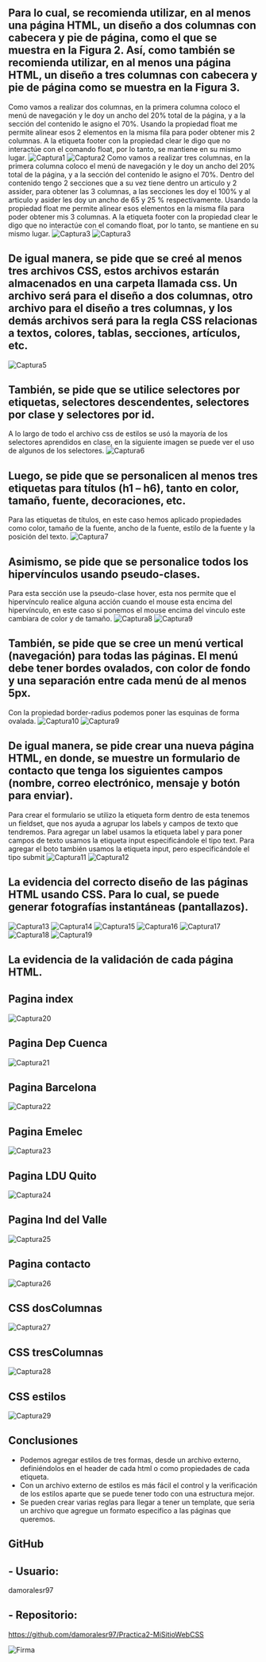 ## Para lo cual, se recomienda utilizar, en al menos una página HTML, un diseño a dos columnas con cabecera y pie de página, como el que se muestra en la Figura 2. Así, como también se recomienda utilizar, en al menos una página HTML, un diseño a tres columnas con cabecera y pie de página como se muestra en la Figura 3.
Como vamos a realizar dos columnas, en la primera columna coloco el menú de navegación y le doy un ancho del 20% total de la página, y a la sección del contenido le asigno el 70%.
Usando la propiedad float me permite alinear esos 2 elementos en la misma fila para poder obtener mis 2 columnas.
A la etiqueta footer con la propiedad clear le digo que no interactúe con el comando float, por lo tanto, se mantiene en su mismo lugar.
![Captura1](capturas/Captura1.JPG)
![Captura2](capturas/Captura2.JPG)
Como vamos a realizar tres columnas, en la primera columna coloco el menú de navegación y le doy un ancho del 20% total de la página, y a la sección del contenido le asigno el 70%.
Dentro del contenido tengo 2 secciones que a su vez tiene dentro un articulo y 2 assider, para obtener las 3 columnas, a las secciones les doy el 100% y al articulo y asider les doy un ancho de 65 y 25 % respectivamente.
Usando la propiedad float me permite alinear esos elementos en la misma fila para poder obtener mis 3 columnas.
A la etiqueta footer con la propiedad clear le digo que no interactúe con el comando float, por lo tanto, se mantiene en su mismo lugar.
![Captura3](capturas/Captura4.JPG)
![Captura3](capturas/Captura4.JPG)
## De igual manera, se pide que se creé al menos tres archivos CSS, estos archivos estarán almacenados en una carpeta llamada css. Un archivo será para el diseño a dos columnas, otro archivo para el diseño a tres columnas, y los demás archivos será para la regla CSS relacionas a textos, colores, tablas, secciones, artículos, etc.
![Captura5](capturas/Captura5.JPG)
## También, se pide que se utilice selectores por etiquetas, selectores descendentes, selectores por clase y selectores por id.
A lo largo de todo el archivo css de estilos se usó la mayoría de los selectores aprendidos en clase, en la siguiente imagen se puede ver el uso de algunos de los selectores.
![Captura6](capturas/Captura6.JPG)
## Luego, se pide que se personalicen al menos tres etiquetas para títulos (h1 – h6), tanto en color, tamaño, fuente, decoraciones, etc.
Para las etiquetas de títulos, en este caso hemos aplicado propiedades como color, tamaño de la fuente, ancho de la fuente, estilo de la fuente y la posición del texto.
![Captura7](capturas/Captura7.JPG)
## Asimismo, se pide que se personalice todos los hipervínculos usando pseudo-clases.
Para esta sección use la pseudo-clase hover, esta nos permite que el hipervínculo realice alguna acción cuando el mouse esta encima del hipervínculo, en este caso si ponemos el mouse encima del vinculo este cambiara de color y de tamaño.
![Captura8](capturas/Captura8.JPG)
![Captura9](capturas/Captura9.png)
## También, se pide que se cree un menú vertical (navegación) para todas las páginas. El menú debe tener bordes ovalados, con color de fondo y una separación entre cada menú de al menos 5px.
Con la propiedad border-radius podemos poner las esquinas de forma ovalada.
![Captura10](capturas/Captura10.JPG)
![Captura9](capturas/Captura9.png )
## De igual manera, se pide crear una nueva página HTML, en donde, se muestre un formulario de contacto que tenga los siguientes campos (nombre, correo electrónico, mensaje y botón para enviar).
Para crear el formulario se utilizo la etiqueta form dentro de esta tenemos un fieldset, que nos ayuda a agrupar los labels y campos de texto que tendremos.
Para agregar un label usamos la etiqueta label y para poner campos de texto usamos la etiqueta input especificándole el tipo text.
Para agregar el boto también usamos la etiqueta input, pero especificándole el tipo submit
![Captura11](capturas/Captura11.JPG)
![Captura12](capturas/Captura12.JPG)
## La evidencia del correcto diseño de las páginas HTML usando CSS. Para lo cual, se puede generar fotografías instantáneas (pantallazos).
![Captura13](capturas/Captura13.JPG)
![Captura14](capturas/Captura14.JPG)
![Captura15](capturas/Captura15.JPG)
![Captura16](capturas/Captura16.JPG)
![Captura17](capturas/Captura17.JPG)
![Captura18](capturas/Captura18.JPG)
![Captura19](capturas/Captura19.JPG)    
## La evidencia de la validación de cada página HTML.
## Pagina index
![Captura20](capturas/captura20.jpg) 
## Pagina Dep Cuenca
![Captura21](capturas/captura21.jpg)
## Pagina Barcelona
![Captura22](capturas/captura22.jpg)
## Pagina Emelec
![Captura23](capturas/captura23.jpg)
## Pagina LDU Quito
![Captura24](capturas/captura24.jpg)
## Pagina Ind del Valle
![Captura25](capturas/captura25.jpg)
## Pagina contacto
![Captura26](capturas/Captura26.JPG)
## CSS dosColumnas
![Captura27](capturas/Captura27.JPG) 
## CSS tresColumnas
![Captura28](capturas/Captura28.JPG)
## CSS estilos
![Captura29](capturas/Captura29.JPG)
## Conclusiones 
- Podemos agregar estilos de tres formas, desde un archivo externo, definiéndolos en el header de cada html o como propiedades de cada etiqueta.
- Con un archivo externo de estilos es más fácil el control y la verificación de los estilos aparte que se puede tener todo con una estructura mejor.
- Se pueden crear varias reglas para llegar a tener un template, que seria un archivo que agregue un formato especifico a las páginas que queremos.

## GitHub
## - Usuario:
damoralesr97
## - Repositorio: 
https://github.com/damoralesr97/Practica2-MiSitioWebCSS

![Firma](capturas/firma.jpg)
 
